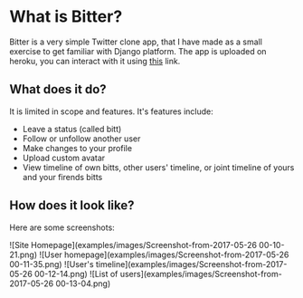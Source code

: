 # What is Bitter?

Bitter is a very simple Twitter clone app, that I have made as a small exercise to get familiar with Django platform. The app is uploaded on heroku, you can interact with it using [this](https://boiling-harbor-86978.herokuapp.com/) link.

## What does it do?

It is limited in scope and features. It's features include:

* Leave a status (called bitt)
* Follow or unfollow another user
* Make changes to your profile
* Upload custom avatar
* View timeline of own bitts, other users' timeline, or joint timeline of yours and your firends bitts

## How does it look like?

Here are some screenshots:

![Site Homepage](examples/images/Screenshot-from-2017-05-26 00-10-21.png)
![User homepage](examples/images/Screenshot-from-2017-05-26 00-11-35.png)
![User's timeline](examples/images/Screenshot-from-2017-05-26 00-12-14.png)
![List of users](examples/images/Screenshot-from-2017-05-26 00-13-04.png)
